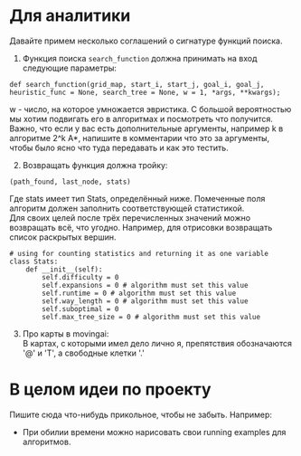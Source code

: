 # Для аналитики

Давайте примем несколько соглашений о сигнатуре функций поиска.  
1. Функция поиска  ```search_function``` должна принимать на вход следующие параметры:
```
def search_function(grid_map, start_i, start_j, goal_i, goal_j, heuristic_func = None, search_tree = None, w = 1, *args, **kwargs);
```
w - число, на которое умножается эвристика. С большой вероятностью мы хотим подвигать его в алгоритмах и посмотреть что получится.  
Важно, что если у вас есть дополнительные аргументы, например k в алгоритме 2^k A*, напишите в комментарии что это за аргументы, чтобы было ясно что туда передавать и как это тестить.  

2. Возвращать функция должна тройку: 
```
(path_found, last_node, stats)
```
Где stats имеет тип Stats, определённый ниже. Помеченные поля алгоритм должен заполнить соответствующей статистикой.  
Для своих целей после трёх перечисленных значений можно возвращать всё, что угодно. Например, для отрисовки возвращать список раскрытых вершин.  

```
# using for counting statistics and returning it as one variable
class Stats:
    def __init__(self):
        self.difficulty = 0
        self.expansions = 0 # algorithm must set this value
        self.runtime = 0 # algorithm must set this value
        self.way_length = 0 # algorithm must set this value
        self.suboptimal = 0
        self.max_tree_size = 0 # algorithm must set this value

```

3. Про карты в movingai:  
В картах, с которыми имел дело лично я, препятствия обозначаются '@' и 'T', а свободные клетки '.'

# В целом идеи по проекту

Пишите сюда что-нибудь прикольное, чтобы не забыть. Например:  
- При обилии времени можно нарисовать свои running examples для алгоритмов.

